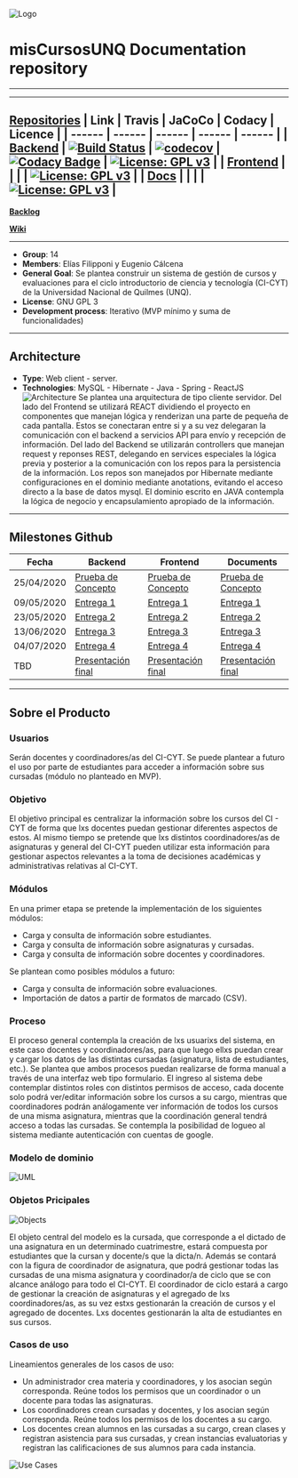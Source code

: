 ![Logo](https://github.com/TheCask/misCursosUNQ-doc/blob/master/logoApp.png)
# misCursosUNQ Documentation repository
---
---
[**Repositories**](https://github.com/TheCask)
| Link | Travis | JaCoCo | Codacy | Licence |
| ------ | ------ | ------ | ------ | ------ |
| [Backend](https://github.com/TheCask/misCursosUNQ-back.git) | [![Build Status](https://travis-ci.org/TheCask/misCursosUNQ-back.svg?branch=master)](https://travis-ci.org/TheCask/misCursosUNQ-back) | [![codecov](https://codecov.io/gh/TheCask/misCursosUNQ-back/branch/master/graph/badge.svg)](https://codecov.io/gh/TheCask/misCursosUNQ-back) | [![Codacy Badge](https://app.codacy.com/project/badge/Grade/5f7776931f374604b1b9ea41243ceb0f)](https://www.codacy.com/manual/TheCask/misCursosUNQ-back?utm_source=github.com&amp;utm_medium=referral&amp;utm_content=TheCask/misCursosUNQ-back&amp;utm_campaign=Badge_Grade) | [![License: GPL v3](https://img.shields.io/badge/License-GPLv3-blue.svg)](https://www.gnu.org/licenses/gpl-3.0) |
| [Frontend](https://github.com/TheCask/misCursosUNQ-front.git) | | | | [![License: GPL v3](https://img.shields.io/badge/License-GPLv3-blue.svg)](https://www.gnu.org/licenses/gpl-3.0) |
| [Docs](https://github.com/TheCask/misCursosUNQ-doc.git) | | | | [![License: GPL v3](https://img.shields.io/badge/License-GPLv3-blue.svg)](https://www.gnu.org/licenses/gpl-3.0) |
---
[**Backlog**](https://trello.com/invite/b/tBtNOQyX/079461fa54dd03f45fec964b3543d726/miscursosunq)

[**Wiki**](https://github.com/TheCask/misCursosUNQ-doc/wiki)

---
- **Group**: 14
- **Members**: Elías Filipponi y Eugenio Cálcena
- **General Goal**: Se plantea construir un sistema de gestión de cursos y evaluaciones para el ciclo introductorio de ciencia y tecnología (CI-CYT) de la Universidad Nacional de Quilmes (UNQ).
- **License**: GNU GPL 3
- **Development process**: Iterativo (MVP mínimo y suma de funcionalidades)
---
## Architecture
- **Type**: Web client - server.
- **Technologies**: MySQL - Hibernate - Java - Spring - ReactJS
![Architecture](https://github.com/TheCask/misCursosUNQ-doc/blob/master/Arquitectura.png)
Se plantea una arquitectura de tipo cliente servidor. Del lado del Frontend se utilizará REACT dividiendo el proyecto en componentes que manejan lógica y renderizan una parte de pequeña de cada pantalla. Estos se conectaran entre si y a su vez delegaran la comunicación con el backend a servicios API para envío y recepción de información. Del lado del Backend se utilizarán controllers que manejan request y reponses REST, delegando en services especiales la lógica previa y posterior a la comunicación con los repos para la persistencia de la información. Los repos son manejados por Hibernate mediante configuraciones en el dominio mediante anotations, evitando el acceso directo a la base de datos mysql. El dominio escrito en JAVA contempla la lógica de negocio y encapsulamiento apropiado de la información.
---
## Milestones Github
| Fecha | Backend | Frontend | Documents |
| ------ | ------ | ------ | ------ |
| 25/04/2020 | [Prueba de Concepto](https://github.com/TheCask/misCursosUNQ-back/milestone/2) | [Prueba de Concepto](https://github.com/TheCask/misCursosUNQ-front/milestone/1) | [Prueba de Concepto](https://github.com/TheCask/misCursosUNQ-doc/milestone/5) |
| 09/05/2020 | [Entrega 1](https://github.com/TheCask/misCursosUNQ-back/milestone/3) | [Entrega 1](https://github.com/TheCask/misCursosUNQ-front/milestone/2) |[Entrega 1](https://github.com/TheCask/misCursosUNQ-doc/milestone/1)|
| 23/05/2020 | [Entrega 2](https://github.com/TheCask/misCursosUNQ-back/milestone/4) | [Entrega 2](https://github.com/TheCask/misCursosUNQ-front/milestone/3) | [Entrega 2](https://github.com/TheCask/misCursosUNQ-doc/milestone/2) |
| 13/06/2020 | [Entrega 3](https://github.com/TheCask/misCursosUNQ-back/milestone/5) | [Entrega 3](https://github.com/TheCask/misCursosUNQ-front/milestone/4) |[Entrega 3](https://github.com/TheCask/misCursosUNQ-doc/milestone/3)|
| 04/07/2020 | [Entrega 4](https://github.com/TheCask/misCursosUNQ-back/milestone/6) | [Entrega 4](https://github.com/TheCask/misCursosUNQ-front/milestone/5) | [Entrega 4](https://github.com/TheCask/misCursosUNQ-doc/milestone/4)|
| TBD | [Presentación final](https://github.com/TheCask/misCursosUNQ-back/milestone/7) | [Presentación final](https://github.com/TheCask/misCursosUNQ-front/milestone/6) | [Presentación final](https://github.com/TheCask/misCursosUNQ-doc/milestone/6) |
---
## Sobre el Producto
### Usuarios
Serán docentes y coordinadores/as del CI-CYT. Se puede plantear a futuro el uso por parte de estudiantes para acceder a información sobre sus cursadas (módulo no planteado en MVP).
### Objetivo
El objetivo principal es centralizar la información sobre los cursos del CI - CYT de forma que lxs docentes puedan gestionar diferentes aspectos de estos. Al mismo tiempo se pretende que lxs distintos coordinadores/as de asignaturas y general del CI-CYT pueden utilizar esta información para gestionar aspectos relevantes a la toma de decisiones académicas y administrativas relativas al CI-CYT.
### Módulos
En una primer etapa se pretende la implementación de los siguientes módulos:
- Carga y consulta de información sobre estudiantes.
- Carga y consulta de información sobre asignaturas y cursadas.
- Carga y consulta de información sobre docentes y coordinadores.

Se plantean como posibles módulos a futuro:
- Carga y consulta de información sobre evaluaciones.
- Importación de datos a partir de formatos de marcado (CSV).
### Proceso
El proceso general contempla la creación de lxs usuarixs del sistema, en este caso docentes y coordinadores/as, para que luego ellxs puedan crear y cargar los datos de las distintas cursadas (asignatura, lista de estudiantes, etc.). Se plantea que ambos procesos puedan realizarse de forma manual a través de una interfaz web tipo formulario.
El ingreso al sistema debe contemplar distintos roles con distintos permisos de acceso, cada docente solo podrá ver/editar información sobre los cursos a su cargo, mientras que coordinadores podrán análogamente ver información de todos los cursos de una misma asignatura, mientras que la coordinación general tendrá acceso a todas las cursadas.
Se contempla la posibilidad de logueo al sistema mediante autenticación con cuentas de google.
### Modelo de dominio
![UML](https://github.com/TheCask/misCursosUNQ-doc/blob/master/misCursosUNQ%20Domain.png)
### Objetos Pricipales
![Objects](https://github.com/TheCask/misCursosUNQ-doc/blob/master/Pricipal%20Objects.png)

El objeto central del modelo es la cursada, que corresponde a el dictado de una asignatura en un determinado cuatrimestre, estará compuesta por estudiantes que la cursan y docente/s que la dicta/n. Además se contará con la figura de coordinador de asignatura, que podrá gestionar todas las cursadas de una misma asignatura y coordinador/a de ciclo que se con alcance análogo para todo el CI-CYT. 
El coordinador de ciclo estará a cargo de gestionar la creación de asignaturas y el agregado de lxs coordinadores/as, as su vez estxs gestionarán la creación de cursos y el agregado de docentes. Lxs docentes gestionarán la alta de estudiantes en sus cursos.
### Casos de uso
Lineamientos generales de los casos de uso:
- Un administrador crea materia y coordinadores, y los asocian según corresponda. Reúne todos los permisos que un coordinador o un docente para todas las asignaturas.
- Los coordinadores crean cursadas y docentes, y los asocian según corresponda. Reúne todos los permisos de los docentes a su cargo.
- Los docentes crean alumnos en las cursadas a su cargo, crean clases y registran asistencia para sus cursadas, y crean instancias evaluatorias y registran las calificaciones de sus alumnos para cada instancia. 

![Use Cases](https://github.com/TheCask/misCursosUNQ-doc/blob/master/Diagrama%20de%20caso%20de%20uso.png)
